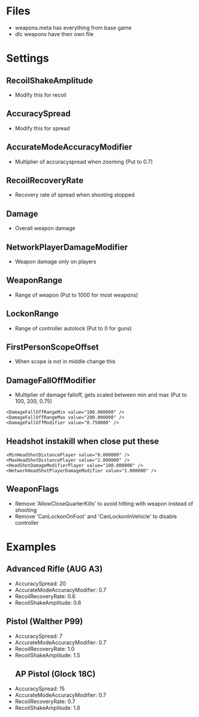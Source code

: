 # Files

- weapons.meta has everything from base game
- dlc weapons have their own file

# Settings

## RecoilShakeAmplitude

- Modify this for recoil

## AccuracySpread

- Modify this for spread

## AccurateModeAccuracyModifier

- Multiplier of accuracyspread when zooming (Put to 0.7)

## RecoilRecoveryRate

- Recovery rate of spread when shooting stopped

## Damage

- Overall weapon damage

## NetworkPlayerDamageModifier

- Weapon damage only on players

## WeaponRange

- Range of weapon (Put to 1000 for most weapons)

## LockonRange

- Range of controller autolock (Put to 0 for guns)

## FirstPersonScopeOffset

- When scope is not in middle change this

## DamageFallOffModifier

- Multiplier of damage falloff, gets scaled between min and max (Put to 100, 200, 0.75)

```
<DamageFallOffRangeMin value="100.000000" />
<DamageFallOffRangeMax value="200.000000" />
<DamageFallOffModifier value="0.750000" />
```

## Headshot instakill when close put these

```
<MinHeadShotDistancePlayer value="0.000000" />
<MaxHeadShotDistancePlayer value="2.000000" />
<HeadShotDamageModifierPlayer value="100.000000" />
<NetworkHeadShotPlayerDamageModifier value="1.000000" />
```

## WeaponFlags

- Remove 'AllowCloseQuarterKills' to avoid hitting with weapon instead of shooting
- Remove 'CanLockonOnFoot' and 'CanLockonInVehicle' to disable controller

# Examples

## Advanced Rifle (AUG A3)

- AccuracySpread: 20
- AccurateModeAccuracyModifier: 0.7
- RecoilRecoveryRate: 0.6
- RecoilShakeAmplitude: 0.6

## Pistol (Walther P99)

- AccuracySpread: 7
- AccurateModeAccuracyModifier: 0.7
- RecoilRecoveryRate: 1.0
- RecoilShakeAmplitude: 1.5
  ## AP Pistol (Glock 18C)
- AccuracySpread: 15
- AccurateModeAccuracyModifier: 0.7
- RecoilRecoveryRate: 0.7
- RecoilShakeAmplitude: 1.8
